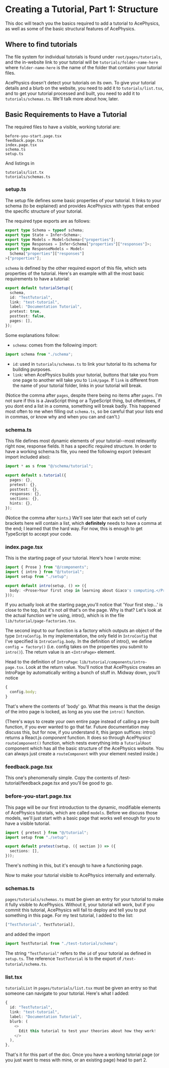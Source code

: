 # Creating a Tutorial, Part 1: Structure

This doc will teach you the basics required to add a tutorial to AcePhysics, as well as some of the basic structural features of AcePhysics.

## Where to find tutorials

The file system for individual tutorials is found under `root/pages/tutorials`, and the in-website link to your tutorial will be `tutorials/folder-name-here` where `folder-name-here` is the name of the folder that contains your tutorial files.

AcePhysics doesn't detect your tutorials on its own. To give your tutorial details and a blurb on the website, you need to add it to `tutorials/list.tsx`, and to get your tutorial processed and built, you need to add it to `tutorials/schemas.ts`. We'll talk more about how, later.

## Basic Requirements to Have a Tutorial

The required files to have a visible, working tutorial are:

```
before-you-start.page.tsx
feedback.page.tsx
index.page.tsx
schema.ts
setup.ts
```

And listings in

```
tutorials/list.tx
tutorials/schemas.ts
```

### setup.ts

The setup file defines some basic properties of your tutorial. It links to your schema (to be explained) and provides AcePhysics with types that embed the specific structure of your tutorial.

The required type exports are as follows:

```ts
export type Schema = typeof schema;
export type State = Infer<Schema>;
export type Models = Model<Schema>["properties"];
export type Responses = Infer<Schema["properties"]["responses"]>;
export type ResponseModels = Model<
  Schema["properties"]["responses"]
>["properties"];
```

`schema` is defined by the other required export of this file, which sets properties of the tutorial. Here's an example with all the most basic requirements to have a tutorial:

```ts
export default tutorialSetup({
  schema,
  id: "TestTutorial",
  link: "test-tutorial",
  label: "Documentation Tutorial",
  pretest: true,
  posttest: false,
  pages: [],
});
```

Some explanations follow:

- `schema`: comes from the following import:

```ts
import schema from "./schema";
```

- `id`: used in `tutorials/schemas.ts` to link your tutorial to its schema for building purposes.
- `link`: when AcePhysics builds your tutorial, buttons that take you from one page to another will take you to `link/page`. If `link` is different from the name of your tutorial folder, links in your tutorial will break.

(Notice the comma after `pages`, despite there being no items after `pages`. I'm not sure if this is a JavaScript thing or a TypeScript thing, but oftentimes, if you dont end a list in a comma, something will break badly. This happened most often to me when filling out `schema.ts`, so be careful that your lists end in commas, or know why and when you can and can't.)

### schema.ts

This file defines most dynamic elements of your tutorial--most relevantly right now, response fields. It has a specific required structure. In order to have a working schema.ts file, you need the following export (relevant import included also):

```ts
import * as s from "@/schema/tutorial";

export default s.tutorial({
  pages: {},
  pretest: {},
  posttest: {},
  responses: {},
  sections: {},
  hints: {},
});
```

(Notice the comma after `hints`.) We'll see later that each set of curly brackets here will contain a list, which **definitely** needs to have a comma at the end; I learned that the hard way. For now, this is enough to get TypeScript to accept your code.

### index.page.tsx

This is the starting page of your tutorial. Here's how I wrote mine:

```ts
import { Prose } from "@/components";
import { intro } from "@/tutorial";
import setup from "./setup";

export default intro(setup, () => ({
  body: <Prose>Your first step in learning about Giaco's computing.</Prose>,
}));
```

If you actually look at the starting page,you'll notice that 'Your first step...' is close to the top, but it's not _all_ that's on the page. Why is that? Let's look at the actual function we're using, intro(), which is in the file `lib/tutorial/page-factories.tsx`.

The second input to our function is a factory which outputs an object of the type `IntroConfig`. In my implementation, the only field in `IntroConfig` that I've specified is `IntroConfig.body`. In the definition of intro(), we define `config = factory()` (i.e. config takes on the properties you submit to `intro()`). The return value is an `<IntroPage>` element.

Head to the definition of `IntroPage`: `lib/tutorial/components/intro-page.tsx`. Look at the return value. You'll notice that AcePhysics creates an IntroPage by automatically writing a bunch of stuff in. Midway down, you'll notice

```ts
{
  config.body;
}
```

That's where the contents of 'body' go. What this means is that the design of the intro page is locked, as long as you use the `intro()` function.

(There's ways to create your own entire page instead of calling a pre-built function, if you ever wanted to go that far. Future documentation may discuss this, but for now, if you understand it, this jargon suffices: intro() returns a React.js _component_ function. It does so through AcePhysics' `routeComponent()` function, which nests everything into a `TutorialRoot` component which has all the basic structure of the AcePhysics website. You can always just create a `routeComponent` with your element nested inside.)

### feedback.page.tsx

This one's phenomenally simple. Copy the contents of /test-tutorial/feedback.page.tsx and you'll be good to go.

### before-you-start.page.tsx

This page will be our first introduction to the dynamic, modifiable elements of AcePhysics tutorials, which are called `models`. Before we discuss those models, we'll just start with a basic page that works well enough for you to have a visible tutorial.

```ts
import { pretest } from "@/tutorial";
import setup from "./setup";

export default pretest(setup, ({ section }) => ({
  sections: [],
}));
```

There's nothing in this, but it's enough to have a functioning page.

Now to make your tutorial visible to AcePhysics internally and externally.

### schemas.ts

`pages/tutorials/schemas.ts` must be given an entry for your tutorial to make it fully visible to AcePhysics. Without it, your tutorial will work, but if you commit this tutorial, AcePhysics will fail to deploy and tell you to put something in this page. For my test tutorial, I added to the list:

```ts
["TestTutorial", TestTutorial],
```

and added the import

```ts
import TestTutorial from "./test-tutorial/schema";
```

The string `"TestTutorial"` refers to the `id` of your tutorial as defined in `setup.ts`. The reference `TestTutorial` is to the export of `/test-tutorial/schema.ts`.

### list.tsx

`tutorialList` in `pages/tutorials/list.tsx` must be given an entry so that someone can navigate to your tutorial. Here's what I added:

```ts
{
  id: "TestTutorial",
  link: "test-tutorial",
  label: "Documentation Tutorial",
  blurb: (
    <>
      Edit this tutorial to test your theories about how they work!
    </>
  ),
},
```

That's it for this part of the doc. Once you have a working tutorial page (or you just want to mess with mine, or an existing page) head to part 2.
